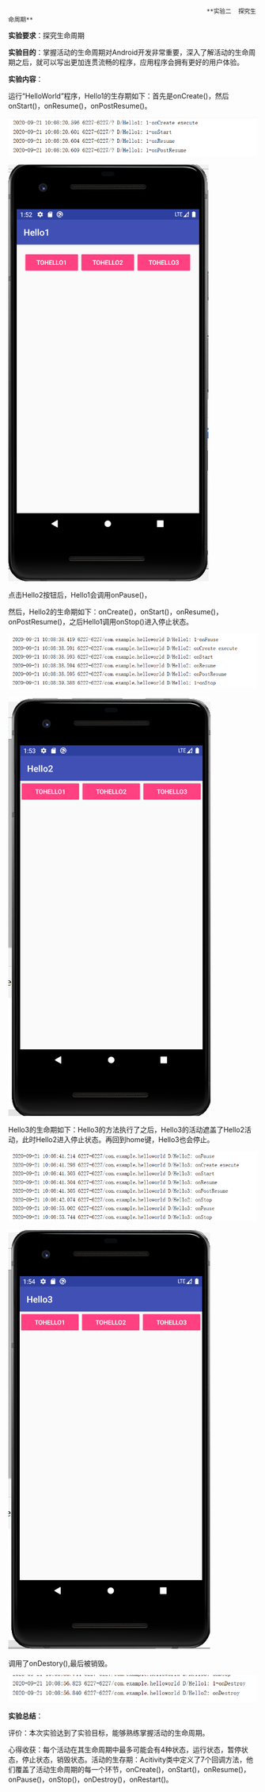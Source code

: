                                                            **实验二  探究生命周期**

**实验要求**：探究生命周期

**实验目的**：掌握活动的生命周期对Android开发非常重要，深入了解活动的生命周期之后，就可以写出更加连贯流畅的程序，应用程序会拥有更好的用户体验。

**实验内容**：

运行“HelloWorld”程序，Hello1的生存期如下：首先是onCreate()，然后onStart()，onResume()，onPostResume()。

![Image](https://github.com/syhuang00/2018118152_Android/raw/master/实验二%20生命周期/生命周期的实验截图/200924jietu1.png)

![Image](https://github.com/syhuang00/2018118152_Android/raw/master/实验二%20生命周期/生命周期的实验截图/200924jietu2.png)

点击Hello2按钮后，Hello1会调用onPause()，

然后，Hello2的生命期如下：onCreate()，onStart()，onResume()，onPostResume()，之后Hello1调用onStop()进入停止状态。

![Image](https://github.com/syhuang00/2018118152_Android/raw/master/实验二%20生命周期/生命周期的实验截图/200924jietu3.png)

![Image](https://github.com/syhuang00/2018118152_Android/raw/master/实验二%20生命周期/生命周期的实验截图/200924jietu4.png)

Hello3的生命期如下：Hello3的方法执行了之后，Hello3的活动遮盖了Hello2活动，此时Hello2进入停止状态。再回到home键，Hello3也会停止。

![Image](https://github.com/syhuang00/2018118152_Android/raw/master/实验二%20生命周期/生命周期的实验截图/200924jietu5.png)

![Image](https://github.com/syhuang00/2018118152_Android/raw/master/实验二%20生命周期/生命周期的实验截图/200924jietu6.png)

调用了onDestory(),最后被销毁。

![Image](https://github.com/syhuang00/2018118152_Android/raw/master/实验二%20生命周期/生命周期的实验截图/200924jietu7.png)

**实验总结**：

评价：本次实验达到了实验目标，能够熟练掌握活动的生命周期。

心得收获：每个活动在其生命周期中最多可能会有4种状态，运行状态，暂停状态，停止状态，销毁状态。活动的生存期：Acitivity类中定义了7个回调方法，他们覆盖了活动生命周期的每一个环节，onCreate()，onStart()，onResume()，onPause()，onStop()，onDestroy()，onRestart()。


